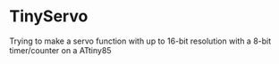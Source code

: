 # TinyServo
Trying to make a servo function with up to 16-bit resolution with a 8-bit timer/counter on a ATtiny85
